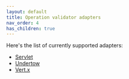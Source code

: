 ```yaml
---
layout: default
title: Operation validator adapters
nav_order: 4
has_children: true
---
```


Here's the list of currently supported adapters:
* [Servlet](servlet.md)
* [Undertow](undertow.md)
* [Vert.x](vertx.md)
